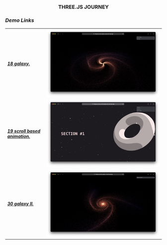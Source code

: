 <h3 align="center">THREE.JS JOURNEY<h3>

### _**Demo Links**_

|||
|-|-|
|[**_18 galaxy._**](https://threejs-journey-galaxy-gray.vercel.app)| <img alt="18-galaxy" src="./demos/18-galaxy.png" /> |
|[_**19 scroll based animation.**_](https://threejs-journey-scroll-based-ani.vercel.app)| <img alt="19-scroll-based-animation" src="./demos/19-scroll-based-animation.png" /> |
|[_**30 galaxy II.**_](https://threejs-journey-galaxy-2.vercel.app)| <img alt="30-galaxy-2" src="./demos/30-galaxy-2.png" /> |